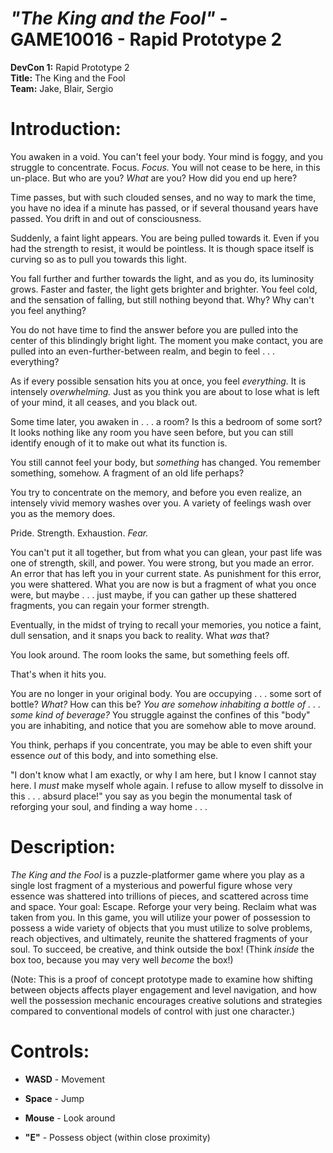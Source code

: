 # **_"The King and the Fool"_ - GAME10016 - Rapid Prototype 2**

**DevCon 1:** Rapid Prototype 2  
**Title:** The King and the Fool  
**Team:** Jake, Blair, Sergio  

# Introduction:

You awaken in a void. You can't feel your body. Your mind is foggy, and you struggle to concentrate. Focus. _Focus._ You will not cease to be here, in this un-place. But who are you? _What_ are you? How did you end up here?

Time passes, but with such clouded senses, and no way to mark the time, you have no idea if a minute has passed, or if several thousand years have passed. You drift in and out of consciousness.

Suddenly, a faint light appears. You are being pulled towards it. Even if you had the strength to resist, it would be pointless. It is though space itself is curving so as to pull you towards this light.

You fall further and further towards the light, and as you do, its luminosity grows. Faster and faster, the light gets brighter and brighter. You feel cold, and the sensation of falling, but still nothing beyond that. Why? Why can't you feel anything? 

You do not have time to find the answer before you are pulled into the center of this blindingly bright light. The moment you make contact, you are pulled into an even-further-between realm, and begin to feel . . . everything?

As if every possible sensation hits you at once, you feel _everything._ It is intensely _overwhelming._ Just as you think you are about to lose what is left of your mind, it all ceases, and you black out. 

Some time later, you awaken in . . . a room? Is this a bedroom of some sort? It looks nothing like any room you have seen before, but you can still identify enough of it to make out what its function is. 

You still cannot feel your body, but _something_ has changed. You remember something, somehow. A fragment of an old life perhaps? 

You try to concentrate on the memory, and before you even realize, an intensely vivid memory washes over you. A variety of feelings wash over you as the memory does.

Pride. Strength. Exhaustion. _Fear._ 

 You can't put it all together, but from what you can glean, your past life was one of strength, skill, and power. You were strong, but you made an error. An error that has left you in your current state. As punishment for this error, you were shattered. What you are now is but a fragment of what you once were, but maybe . . . just maybe, if you can gather up these shattered fragments, you can regain your former strength. 

 Eventually, in the midst of trying to recall your memories, you notice a faint, dull sensation, and it snaps you back to reality. What _was_ that? 

 You look around. The room looks the same, but something feels off. 

 That's when it hits you. 

 You are no longer in your original body. You are occupying . . . some sort of bottle? _What?_ How can this be? _You are somehow inhabiting a bottle of . . . some kind of beverage?_ You struggle against the confines of this "body" you are inhabiting, and notice that you are somehow able to move around. 
 
 You think, perhaps if you concentrate, you may be able to even shift your essence _out_ of this body, and into something else.

 "I don't know what I am exactly, or why I am here, but I know I cannot stay here. I _must_ make myself whole again. I refuse to allow myself to dissolve in this . . . absurd place!" you say as you begin the monumental task of reforging your soul, and finding a way home . . .
 
# Description:

_The King and the Fool_ is a puzzle-platformer game where you play as a single lost fragment of a mysterious and powerful figure whose very essence was shattered into trillions of pieces, and scattered across time and space. Your goal: Escape. Reforge your very being. Reclaim what was taken from you. In this game, you will utilize your power of possession to possess a wide variety of objects that you must utilize to solve problems, reach objectives, and ultimately, reunite the shattered fragments of your soul. To succeed, be creative, and think outside the box! (Think _inside_ the box too, because you may very well _become_ the box!) 

(Note: This is a proof of concept prototype made to examine how shifting between objects affects player engagement and level navigation, and how well the possession mechanic encourages creative solutions and strategies compared to conventional models of control with just one character.)

# Controls:

- **WASD** - Movement

- **Space** - Jump

- **Mouse** - Look around

- **"E"** - Possess object (within close proximity)

